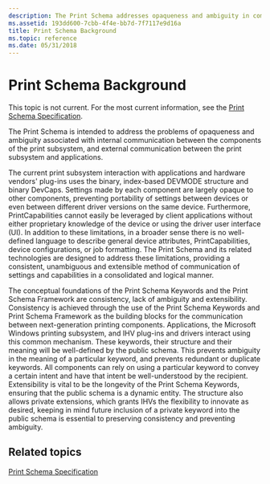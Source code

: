 ```yaml
---
description: The Print Schema addresses opaqueness and ambiguity in communication between components of the print subsystem and between print subsystem and applications.
ms.assetid: 193dd600-7cbb-4f4e-bb7d-7f7117e9d16a
title: Print Schema Background
ms.topic: reference
ms.date: 05/31/2018
---
```


# Print Schema Background

This topic is not current. For the most current information, see the [Print Schema Specification](https://download.microsoft.com/download/D/E/C/DECA6E6B-3E81-48E7-B7EF-6D92A547D03C/print-schema-spec-2-0.zip).

The Print Schema is intended to address the problems of opaqueness and ambiguity associated with internal communication between the components of the print subsystem, and external communication between the print subsystem and applications.

The current print subsystem interaction with applications and hardware vendors' plug-ins uses the binary, index-based DEVMODE structure and binary DevCaps. Settings made by each component are largely opaque to other components, preventing portability of settings between devices or even between different driver versions on the same device. Furthermore, PrintCapabilities cannot easily be leveraged by client applications without either proprietary knowledge of the device or using the driver user interface (UI). In addition to these limitations, in a broader sense there is no well-defined language to describe general device attributes, PrintCapabilities, device configurations, or job formatting. The Print Schema and its related technologies are designed to address these limitations, providing a consistent, unambiguous and extensible method of communication of settings and capabilities in a consolidated and logical manner.

The conceptual foundations of the Print Schema Keywords and the Print Schema Framework are consistency, lack of ambiguity and extensibility. Consistency is achieved through the use of the Print Schema Keywords and Print Schema Framework as the building blocks for the communication between next-generation printing components. Applications, the Microsoft Windows printing subsystem, and IHV plug-ins and drivers interact using this common mechanism. These keywords, their structure and their meaning will be well-defined by the public schema. This prevents ambiguity in the meaning of a particular keyword, and prevents redundant or duplicate keywords. All components can rely on using a particular keyword to convey a certain intent and have that intent be well-understood by the recipient. Extensibility is vital to be the longevity of the Print Schema Keywords, ensuring that the public schema is a dynamic entity. The structure also allows private extensions, which grants IHVs the flexibility to innovate as desired, keeping in mind future inclusion of a private keyword into the public schema is essential to preserving consistency and preventing ambiguity.

## Related topics

<dl> <dt>

[Print Schema Specification](https://download.microsoft.com/download/D/E/C/DECA6E6B-3E81-48E7-B7EF-6D92A547D03C/print-schema-spec-2-0.zip)
</dt> </dl>

 

 



